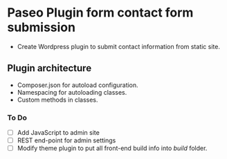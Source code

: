 # Paseo Plugin form contact form submission
* Create Wordpress plugin to submit contact information from static site.

## Plugin architecture
* Composer.json for autoload configuration.
* Namespacing for autoloading classes.
* Custom methods in classes.

### To Do
- [ ] Add JavaScript to admin site
- [ ] REST end-point for admin settings
- [ ] Modify theme plugin to put all front-end build info into *build* folder.
